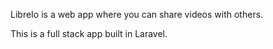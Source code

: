 LibreIo is a web app where you can share videos with others.

This is a full stack app built in Laravel.
